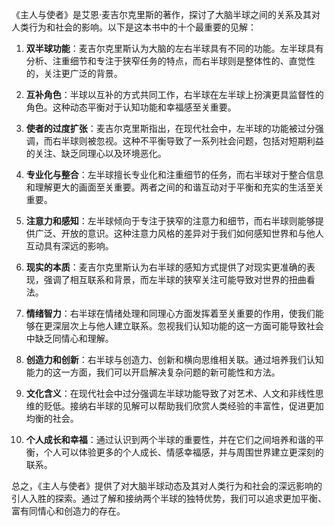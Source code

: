 《主人与使者》是艾恩·麦吉尔克里斯的著作，探讨了大脑半球之间的关系及其对人类行为和社会的影响。以下是这本书中的十个最重要的见解：

1. **双半球功能**：麦吉尔克里斯认为大脑的左右半球具有不同的功能。左半球具有分析、注重细节和专注于狭窄任务的特点，而右半球则是整体性的、直觉性的，关注更广泛的背景。

2. **互补角色**：半球以互补的方式共同工作，右半球在左半球上扮演更具监督性的角色。这种动态平衡对于认知功能和幸福感至关重要。

3. **使者的过度扩张**：麦吉尔克里斯指出，在现代社会中，左半球的功能被过分强调，而右半球则被忽视。这种不平衡导致了一系列社会问题，包括对短期利益的关注、缺乏同理心以及环境恶化。

4. **专业化与整合**：左半球擅长专业化和注重细节的任务，而右半球对于整合信息和理解更大的画面至关重要。两者之间的和谐互动对于平衡和充实的生活至关重要。

5. **注意力和感知**：左半球倾向于专注于狭窄的注意力和细节，而右半球则能够提供广泛、开放的意识。这种注意力风格的差异对于我们如何感知世界和与他人互动具有深远的影响。

6. **现实的本质**：麦吉尔克里斯认为右半球的感知方式提供了对现实更准确的表现，强调了相互联系和背景，而左半球的狭窄关注可能导致对世界的扭曲看法。

7. **情绪智力**：右半球在情绪处理和同理心方面发挥着至关重要的作用，使我们能够在更深层次上与他人建立联系。忽视我们认知功能的这一方面可能导致社会中缺乏同情心和理解。

8. **创造力和创新**：右半球与创造力、创新和横向思维相关联。通过培养我们认知能力的这一方面，我们可以开启解决复杂问题的新可能性和方法。

9. **文化含义**：在现代社会中过分强调左半球功能导致了对艺术、人文和非线性思维的贬低。接纳右半球的见解可以帮助我们欣赏人类经验的丰富性，促进更加均衡的社会。

10. **个人成长和幸福**：通过认识到两个半球的重要性，并在它们之间培养和谐的平衡，个人可以体验更多的个人成长、情感幸福感，并与周围世界建立更深刻的联系。

总之，《主人与使者》提供了对大脑半球动态及其对人类行为和社会的深远影响的引人入胜的探索。通过了解和接纳两个半球的独特优势，我们可以追求更加平衡、富有同情心和创造力的存在。